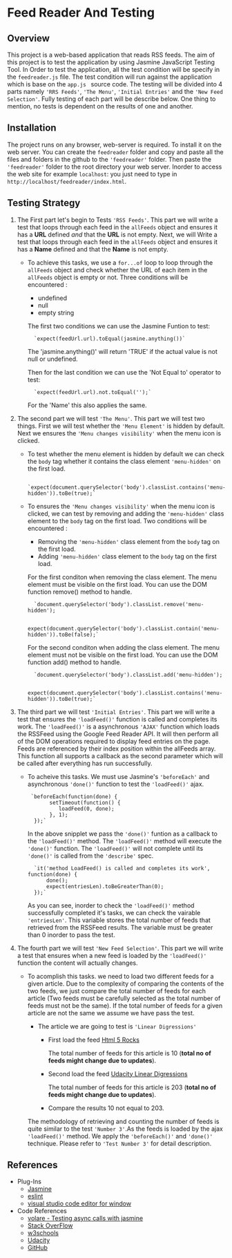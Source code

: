 # Feed Reader And Testing

## Overview

This project is a web-based application that reads RSS feeds. The aim of this project is to test the application by using Jasmine JavaScript Testing Tool. In Order to test the application, all the test condition will be specify in the `feedreader.js` file. The test condition will run against the application which is base on the `app.js ` source code. The testing will be divided into 4 parts namely `'RRS Feeds'`, `'The Menu'`, `'Initial Entries'` and the `'New Feed Selection'`. Fully testing of each part will be describe below. One thing to mention, no tests is dependent on the results of one and another.

## Installation

The project runs on any browser, web-server is required. To install it on the web server. You can create the `feedreader` folder and copy and paste all the files and folders in the github to the `'feedreader'` folder. Then paste the `'feedreader'` folder to the root directory your web server. Inorder to access the web site for example `localhost`: you just need to type in `http://localhost/feedreader/index.html`.


## Testing Strategy

1. The First part let's begin to Tests `'RSS Feeds'`. This part we will write a test that loops through each feed in the `allFeeds` object and ensures it has a **URL** defined _and_ that the **URL** is not empty. Next, we will Write a test that loops through each feed in the `allFeeds` object and ensures it has a **Name** defined and that the **Name** is not empty.

    * To achieve this tasks, we use a `for...of` loop to loop through the `allFeeds` object and check whether the URL of each item in the `allFeeds` object is empty or not. Three conditions will be encountered :

        * undefined
        * null
        * empty string
        
        The first two conditions we can use the Jasmine Funtion to test:

            `expect(feedUrl.url).toEqual(jasmine.anything())`

        The 'jasmine.anything()' will return 'TRUE' if the actual value is not null or undefined.
    
        Then for the last condition we can use the 'Not Equal to' operator to test:

            `expect(feedUrl.url).not.toEqual('');`

        For the 'Name' this also applies the same.

2. The second part we will test `'The Menu'`. This part we will test two things. First we will test whether the `'Menu Element'` is hidden by default. Next we ensures the `'Menu changes visibility'` when the menu icon is clicked.

    * To test whether the menu element is hidden by default we can check the `body` tag whether it contains the class element `'menu-hidden'` on the first load.
       
            `expect(document.querySelector('body').classList.contains('menu-hidden')).toBe(true);`

    * To ensures the `'Menu changes visibility'` when the menu icon is clicked, we can test by removing and adding the `'menu-hidden'` class element to the `body` tag on the first load. Two conditions will be encountered :
        
        * Removing the `'menu-hidden'` class element from the `body` tag on the first load.
        * Adding `'menu-hidden'` class element to the `body` tag on the first load.

        For the first conditon when removing the class element. The menu element must be visible on the first load. You can use the DOM function remove() method to handle.

            `document.querySelector('body').classList.remove('menu-hidden');

            expect(document.querySelector('body').classList.contain('menu-hidden')).toBe(false);`

        For the second conditon when adding the class element. The menu element must not be visible on the first load. You can use the DOM function add() method to handle.

            `document.querySelector('body').classList.add('menu-hidden');
            
            expect(document.querySelector('body').classList.contains('menu-hidden')).toBe(true);`

3. The third part we will test `'Initial Entries'`. This part we will write a test that ensures  the `'loadFeed()'` function is called and completes its work. The `'loadFeed()'` is a asynchronous `'AJAX'` function which loads the RSSFeed using the Google Feed Reader API. It will then perform all of the DOM operations required to display feed entries on the page. Feeds are referenced by their index position within the allFeeds array. This function all supports a callback as the second parameter which will be called after everything has run successfully.  

    * To acheive this tasks. We must use Jasmine's `'beforeEach'` and asynchronous `'done()'` function to test the `'loadFeed()'` ajax.

           `beforeEach(function(done) {
                 setTimeout(function() {
                    loadFeed(0, done);
                 }, 1);    
            });`  

        In the above snipplet we pass the `'done()'` funtion as a callback to the `'loadFeed()'` method. The `'loadFeed()'` method will execute the `'done()'` function. The `'loadFeed()'` will not complete until its `'done()'` is called from the `'describe'` spec.

            `it('method LoadFeed() is called and completes its work', function(done) {
                done();
                expect(entriesLen).toBeGreaterThan(0);
            });`

        As you can see, inorder to check the `'loadFeed()'` method successfully completed it's tasks, we can check the vairable `'entriesLen'`. This variable stores the total number of feeds that retrieved from the RSSFeed results. The variable must be greater than 0 inorder to pass the test.

4. The fourth part we will test `'New Feed Selection'`. This part we will write a test that ensures when a new feed is loaded by the `'loadFeed()'` function the content will actually changes.

    * To acomplish this tasks. we need to load two different feeds for a given article. Due to the complexity of comparing the contents of the two feeds, we just compare the total number of feeds for each article (Two feeds must be carefully selected as the total number of feeds must not be the same). If the total number of feeds for a given article are not the same we assume we have pass the test. 
        
        * The article we are going to test is `'Linear Digressions'`

            * First load the feed [Html 5 Rocks](http://feeds.feedburner.com/html5rocks)
                
                The total number of feeds for this article is 10 (**total no of feeds might change due to updates**).
                
            * Second load the feed [Udacity Linear Digressions](http://feeds.feedburner.com/udacity-linear-digressions)

                The total number of feeds for this article is 203 (**total no of feeds might change due to updates**).

            * Compare the results 10 not equal to 203.
    
        The methodology of retrieving and counting the number of feeds is quite similar to the test `'Number 3'`.As the feeds is loaded by the ajax `'loadFeed()'` method. We apply the `'beforeEach()'` and `'done()'` technique. Please refer to `'Test Number 3'` for detail description.

## References

* Plug-Ins
    * [Jasmine](https://jasmine.github.io/)
    * [eslint](https://eslint.org/)
    * [visual studio code editor for window](https://code.visualstudio.com/)
* Code References
    * [volare - Testing async calls with jasmine](https://volaresystems.com/blog/post/2014/12/09/Testing-async-calls-with-Jasmine)
    * [Stack OverFlow](https://stackoverflow.com/)
    * [w3schools](https://www.w3schools.com)
    * [Udacity](https://www.udacity.com/)
    * [GitHub](https://github.com/)
    